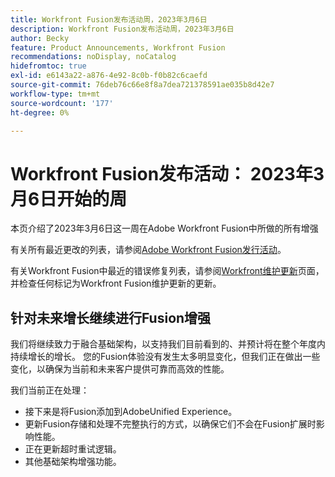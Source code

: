 ```yaml
---
title: Workfront Fusion发布活动周，2023年3月6日
description: Workfront Fusion发布活动周，2023年3月6日
author: Becky
feature: Product Announcements, Workfront Fusion
recommendations: noDisplay, noCatalog
hidefromtoc: true
exl-id: e6143a22-a876-4e92-8c0b-f0b82c6caefd
source-git-commit: 76deb76c66e8f8a7dea721378591ae035b8d42e7
workflow-type: tm+mt
source-wordcount: '177'
ht-degree: 0%

---
```


# Workfront Fusion发布活动： 2023年3月6日开始的周

本页介绍了2023年3月6日这一周在Adobe Workfront Fusion中所做的所有增强

有关所有最近更改的列表，请参阅[Adobe Workfront Fusion发行活动](../../../product-announcements/product-releases/fusion-release-activity/fusion-release-activity.md)。

有关Workfront Fusion中最近的错误修复列表，请参阅[Workfront维护更新](https://experienceleague.adobe.com/docs/workfront-known-issues/releases/current-updates.html)页面，并检查任何标记为Workfront Fusion维护更新的更新。

## 针对未来增长继续进行Fusion增强

我们将继续致力于融合基础架构，以支持我们目前看到的、并预计将在整个年度内持续增长的增长。 您的Fusion体验没有发生太多明显变化，但我们正在做出一些变化，以确保为当前和未来客户提供可靠而高效的性能。

我们当前正在处理：

* 接下来是将Fusion添加到AdobeUnified Experience。
* 更新Fusion存储和处理不完整执行的方式，以确保它们不会在Fusion扩展时影响性能。
* 正在更新超时重试逻辑。
* 其他基础架构增强功能。
